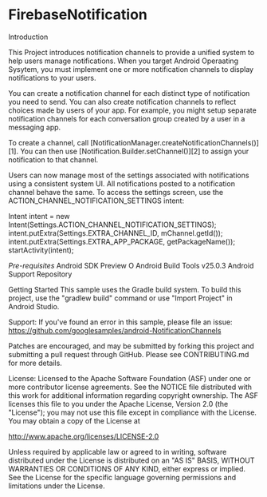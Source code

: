 # FirebaseNotification

Introduction

This Project introduces notification channels to provide a unified system to help users manage notifications. When you target Android Operaating Sysytem, you must implement one or more notification channels to display notifications to your users.

You can create a notification channel for each distinct type of notification you need to send. You can also create notification channels to reflect choices made by users of your app. For example, you might setup separate notification channels for each conversation group created by a user in a messaging app.

To create a channel, call [NotificationManager.createNotificationChannels()][1]. You can then use [Notification.Builder.setChannel()][2] to assign your notification to that channel.

Users can now manage most of the settings associated with notifications using a consistent system UI. All notifications posted to a notification channel behave the same. To access the settings screen, use the ACTION_CHANNEL_NOTIFICATION_SETTINGS intent:

Intent intent = new Intent(Settings.ACTION_CHANNEL_NOTIFICATION_SETTINGS);
intent.putExtra(Settings.EXTRA_CHANNEL_ID, mChannel.getId());
intent.putExtra(Settings.EXTRA_APP_PACKAGE, getPackageName());
startActivity(intent);


*Pre-requisites*
Android SDK Preview O
Android Build Tools v25.0.3
Android Support Repository

Getting Started
This sample uses the Gradle build system. To build this project, use the "gradlew build" command or use "Import Project" in Android Studio.

Support:
If you've found an error in this sample, please file an issue: https://github.com/googlesamples/android-NotificationChannels

Patches are encouraged, and may be submitted by forking this project and submitting a pull request through GitHub. Please see CONTRIBUTING.md for more details.


License:
Licensed to the Apache Software Foundation (ASF) under one or more contributor license agreements. See the NOTICE file distributed with this work for additional information regarding copyright ownership. The ASF licenses this file to you under the Apache License, Version 2.0 (the "License"); you may not use this file except in compliance with the License. You may obtain a copy of the License at

http://www.apache.org/licenses/LICENSE-2.0

Unless required by applicable law or agreed to in writing, software distributed under the License is distributed on an "AS IS" BASIS, WITHOUT WARRANTIES OR CONDITIONS OF ANY KIND, either express or implied. See the License for the specific language governing permissions and limitations under the License.
